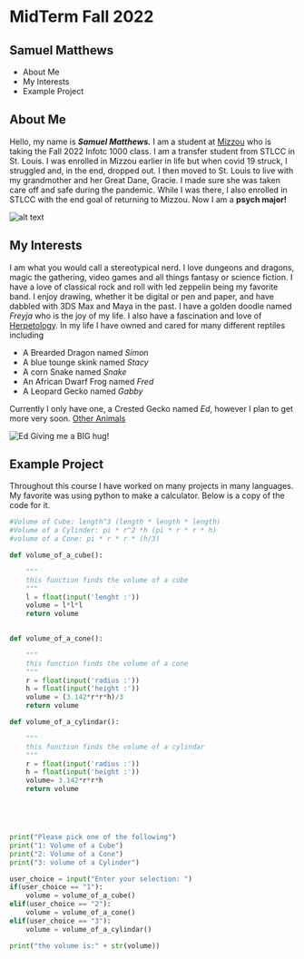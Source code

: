 # MidTerm Fall 2022
## Samuel Matthews

- About Me
- My Interests
- Example Project

## About Me
Hello, my name is ***Samuel Matthews.*** I am a student at [Mizzou](https://missouri.edu/) who is taking the Fall 2022 Infotc 1000 class. I am a transfer student from STLCC in St. Louis. I was enrolled in Mizzou earlier in life but when covid 19 struck, I struggled and, in the end, dropped out. I then moved to St. Louis to live with my grandmother and her Great Dane, Gracie. I made sure she was taken care off and safe during the pandemic. While I was there, I also enrolled in STLCC with the end goal of returning to Mizzou. Now I am a **psych major!**   

![alt text](https://encrypted-tbn0.gstatic.com/images?q=tbn:ANd9GcR9zeazBxYygXW-T25t_r6xDzJyJcMT4Ps_5lCOuXc&usqp=CAE&s)
## My Interests
I am what you would call a stereotypical nerd. I love dungeons and dragons, magic the gathering, video games and all things fantasy or science fiction. I have a love of classical rock and roll with led zeppelin being my favorite band. I enjoy drawing, whether it be digital or pen and paper, and have dabbled with 3DS Max and Maya in the past. I have a golden doodle named *Freyja* who is the joy of my life. I also have a fascination and love of [Herpetology](https://en.wikipedia.org/wiki/Herpetology). In my life I have owned and cared for many different reptiles including 
- A Brearded Dragon named *Simon*
- A blue tounge skink named *Stacy*
- A corn Snake named *Snake*
- An African Dwarf Frog named *Fred*
- A Leopard Gecko named *Gabby*

Currently I only have one, a Crested Gecko named *Ed*, however I plan to get more very soon.
[Other Animals]()

![Ed Giving me a BIG hug!](https://user-images.githubusercontent.com/116331873/197120056-0d3b9364-e933-4f59-991a-34f8909b7d68.jpg)
## Example Project
Throughout this course I have worked on many projects in many languages. My favorite was using python to make a calculator. Below is a copy of the code for it. 

```python
#Volume of Cube: length^3 (length * length * length)
#Volume of a Cylinder: pi * r^2 *h (pi * r * r * h)
#volume of a Cone: pi * r * r * (h/3)

def volume_of_a_cube():

    """
    this function finds the volume of a cube
    """
    l = float(input('lenght :'))
    volume = l*l*l
    return volume
    

def volume_of_a_cone():

    """
    this function finds the volume of a cone
    """
    r = float(input('radius :'))
    h = float(input('height :'))
    volume = (3.142*r*r*h)/3
    return volume

def volume_of_a_cylindar():

    """
    this function finds the volume of a cylindar
    """
    r = float(input('radius :'))
    h = float(input('height :'))
    volume= 3.142*r*r*h
    return volume





print("Please pick one of the following")
print("1: Volume of a Cube")
print("2: Volume of a Cone")
print("3: volume of a Cylinder")

user_choice = input("Enter your selection: ")
if(user_choice == "1"):
    volume = volume_of_a_cube()
elif(user_choice == "2"):
    volume = volume_of_a_cone()
elif(user_choice == "3"):
    volume = volume_of_a_cylindar()

print("the volume is:" + str(volume))
```
